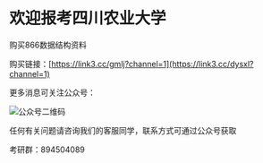 # 欢迎报考四川农业大学

购买866数据结构资料

购买链接：[https://link3.cc/gmlj?channel=1](https://link3.cc/dysxl?channel=1)

更多消息可关注公众号：

![公众号二维码](https://github.com/HeckerBoat/SICAU866-/assets/147721940/436fdde5-0ce3-4089-b368-4e390e0ac9aa)


任何有关问题请咨询我们的客服同学，联系方式可通过公众号获取

考研群：894504089
